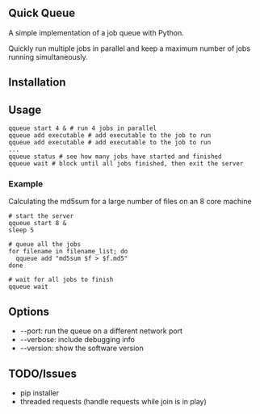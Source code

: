 
## Quick Queue
A simple implementation of a job queue with Python.

Quickly run multiple jobs in parallel and keep a maximum number of jobs running simultaneously.

## Installation

## Usage
```
qqueue start 4 & # run 4 jobs in parallel
qqueue add executable # add executable to the job to run
qqueue add executable # add executable to the job to run
...
qqueue status # see how many jobs have started and finished
qqueue wait # block until all jobs finished, then exit the server
```
### Example

Calculating the md5sum for a large number of files on an 8 core machine

```
# start the server
qqueue start 8 &
sleep 5

# queue all the jobs
for filename in filename_list; do
  qqueue add "md5sum $f > $f.md5"
done

# wait for all jobs to finish
qqueue wait
```

## Options

* --port: run the queue on a different network port
* --verbose: include debugging info
* --version: show the software version

## TODO/Issues
* pip installer
* threaded requests (handle requests while join is in play)
